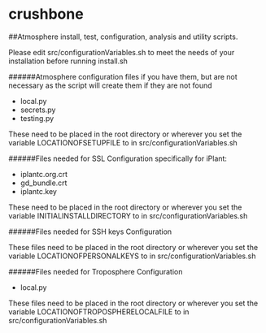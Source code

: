 crushbone
=========

##Atmosphere install, test, configuration, analysis and utility scripts.

Please edit src/configurationVariables.sh to meet the needs of your installation before running install.sh

######Atmosphere configuration files if you have them, but are not necessary as the script will create them if they are not found

* local.py
* secrets.py
* testing.py

These need to be placed in the root directory or wherever you set the variable LOCATIONOFSETUPFILE to in src/configurationVariables.sh

######Files needed for SSL Configuration specifically for iPlant:

* iplantc.org.crt
* gd_bundle.crt
* iplantc.key

These need to be placed in the root directory or wherever you set the variable INITIALINSTALLDIRECTORY to in src/configurationVariables.sh

######Files needed for SSH keys Configuration

These files need to be placed in the root directory or wherever you set the variable LOCATIONOFPERSONALKEYS to in src/configurationVariables.sh

######Files needed for Troposphere Configuration

* local.py

These files need to be placed in the root directory or wherever you set the variable LOCATIONOFTROPOSPHERELOCALFILE to in src/configurationVariables.sh
